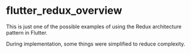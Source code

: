 # flutter_redux_overview

This is just one of the possible examples of using the Redux architecture pattern in Flutter.

During implementation, some things were simplified to reduce complexity.

